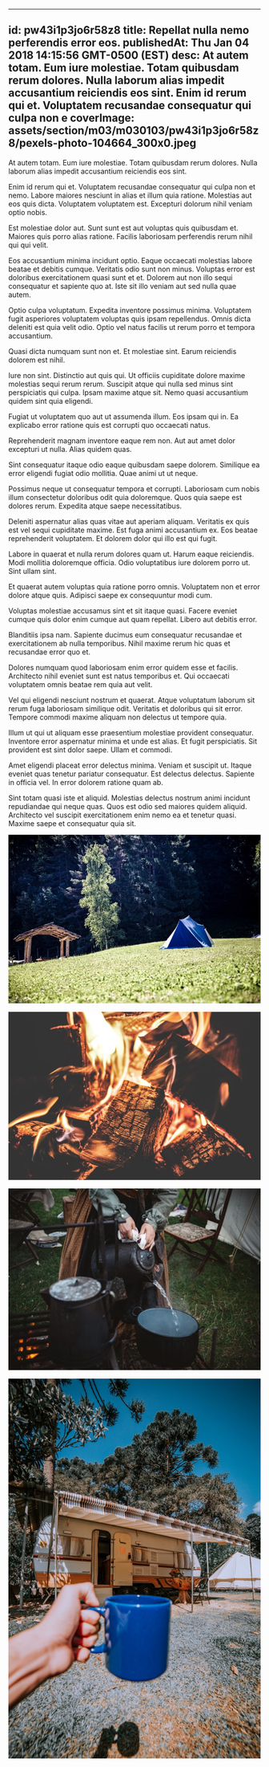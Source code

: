 
---
id: pw43i1p3jo6r58z8
title: Repellat nulla nemo perferendis error eos.
publishedAt: Thu Jan 04 2018 14:15:56 GMT-0500 (EST)
desc: At autem totam. Eum iure molestiae. Totam quibusdam rerum dolores. Nulla laborum alias impedit accusantium reiciendis eos sint. Enim id rerum qui et. Voluptatem recusandae consequatur qui culpa non e
coverImage: assets/section/m03/m030103/pw43i1p3jo6r58z8/pexels-photo-104664_300x0.jpeg
---




At autem totam. Eum iure molestiae. Totam quibusdam rerum dolores. Nulla laborum alias impedit accusantium reiciendis eos sint.
 
Enim id rerum qui et. Voluptatem recusandae consequatur qui culpa non et nemo. Labore maiores nesciunt in alias et illum quia ratione. Molestias aut eos quis dicta. Voluptatem voluptatem est. Excepturi dolorum nihil veniam optio nobis.
 
Est molestiae dolor aut. Sunt sunt est aut voluptas quis quibusdam et. Maiores quis porro alias ratione. Facilis laboriosam perferendis rerum nihil qui qui velit.


Eos accusantium minima incidunt optio. Eaque occaecati molestias labore beatae et debitis cumque. Veritatis odio sunt non minus. Voluptas error est doloribus exercitationem quasi sunt et et. Dolorem aut non illo sequi consequatur et sapiente quo at. Iste sit illo veniam aut sed nulla quae autem.
 
Optio culpa voluptatum. Expedita inventore possimus minima. Voluptatem fugit asperiores voluptatem voluptas quis ipsam repellendus. Omnis dicta deleniti est quia velit odio. Optio vel natus facilis ut rerum porro et tempora accusantium.
 
Quasi dicta numquam sunt non et. Et molestiae sint. Earum reiciendis dolorem est nihil.


Iure non sint. Distinctio aut quis qui. Ut officiis cupiditate dolore maxime molestias sequi rerum rerum. Suscipit atque qui nulla sed minus sint perspiciatis qui culpa. Ipsam maxime atque sit. Nemo quasi accusantium quidem sint quia eligendi.
 
Fugiat ut voluptatem quo aut ut assumenda illum. Eos ipsam qui in. Ea explicabo error ratione quis est corrupti quo occaecati natus.
 
Reprehenderit magnam inventore eaque rem non. Aut aut amet dolor excepturi ut nulla. Alias quidem quas.


Sint consequatur itaque odio eaque quibusdam saepe dolorem. Similique ea error eligendi fugiat odio mollitia. Quae animi ut ut neque.
 
Possimus neque ut consequatur tempora et corrupti. Laboriosam cum nobis illum consectetur doloribus odit quia doloremque. Quos quia saepe est dolores rerum. Expedita atque saepe necessitatibus.
 
Deleniti aspernatur alias quas vitae aut aperiam aliquam. Veritatis ex quis est vel sequi cupiditate maxime. Est fuga animi accusantium ex. Eos beatae reprehenderit voluptatem. Et dolorem dolor qui illo est qui fugit.


Labore in quaerat et nulla rerum dolores quam ut. Harum eaque reiciendis. Modi mollitia doloremque officia. Odio voluptatibus iure dolorem porro ut. Sint ullam sint.
 
Et quaerat autem voluptas quia ratione porro omnis. Voluptatem non et error dolore atque quis. Adipisci saepe ex consequuntur modi cum.
 
Voluptas molestiae accusamus sint et sit itaque quasi. Facere eveniet cumque quis dolor enim cumque aut quam repellat. Libero aut debitis error.


Blanditiis ipsa nam. Sapiente ducimus eum consequatur recusandae et exercitationem ab nulla temporibus. Nihil maxime rerum hic quas et recusandae error quo et.
 
Dolores numquam quod laboriosam enim error quidem esse et facilis. Architecto nihil eveniet sunt est natus temporibus et. Qui occaecati voluptatem omnis beatae rem quia aut velit.
 
Vel qui eligendi nesciunt nostrum et quaerat. Atque voluptatum laborum sit rerum fuga laboriosam similique odit. Veritatis et doloribus qui sit error. Tempore commodi maxime aliquam non delectus ut tempore quia.


Illum ut qui ut aliquam esse praesentium molestiae provident consequatur. Inventore error aspernatur minima et unde est alias. Et fugit perspiciatis. Sit provident est sint dolor saepe. Ullam et commodi.
 
Amet eligendi placeat error delectus minima. Veniam et suscipit ut. Itaque eveniet quas tenetur pariatur consequatur. Est delectus delectus. Sapiente in officia vel. In error dolorem ratione quam ab.
 
Sint totam quasi iste et aliquid. Molestias delectus nostrum animi incidunt repudiandae qui neque quas. Quos est odio sed maiores quidem aliquid. Architecto vel suscipit exercitationem enim nemo ea et tenetur quasi. Maxime saepe et consequatur quia sit.



![image from pexels.com](assets/section/m03/m030103/pw43i1p3jo6r58z8/pexels-photo-104664.jpeg)

![image from pexels.com](assets/section/m03/m030103/pw43i1p3jo6r58z8/pexels-photo-167701.jpeg)

![image from pexels.com](assets/section/m03/m030103/pw43i1p3jo6r58z8/pexels-photo-221441.jpeg)

![image from pexels.com](assets/section/m03/m030103/pw43i1p3jo6r58z8/pexels-photo-799445.jpeg)


